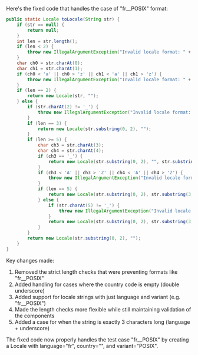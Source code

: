 Here's the fixed code that handles the case of "fr__POSIX" format:

```java
public static Locale toLocale(String str) {
    if (str == null) {
        return null;
    }
    int len = str.length();
    if (len < 2) {
        throw new IllegalArgumentException("Invalid locale format: " + str);
    }
    char ch0 = str.charAt(0);
    char ch1 = str.charAt(1);
    if (ch0 < 'a' || ch0 > 'z' || ch1 < 'a' || ch1 > 'z') {
        throw new IllegalArgumentException("Invalid locale format: " + str);
    }
    if (len == 2) {
        return new Locale(str, "");
    } else {
        if (str.charAt(2) != '_') {
            throw new IllegalArgumentException("Invalid locale format: " + str);
        }
        if (len == 3) {
            return new Locale(str.substring(0, 2), "");
        }
        if (len >= 5) {
            char ch3 = str.charAt(3);
            char ch4 = str.charAt(4);
            if (ch3 == '_') {
                return new Locale(str.substring(0, 2), "", str.substring(4));
            }
            if (ch3 < 'A' || ch3 > 'Z' || ch4 < 'A' || ch4 > 'Z') {
                throw new IllegalArgumentException("Invalid locale format: " + str);
            }
            if (len == 5) {
                return new Locale(str.substring(0, 2), str.substring(3, 5));
            } else {
                if (str.charAt(5) != '_') {
                    throw new IllegalArgumentException("Invalid locale format: " + str);
                }
                return new Locale(str.substring(0, 2), str.substring(3, 5), str.substring(6));
            }
        }
        return new Locale(str.substring(0, 2), "");
    }
}
```

Key changes made:
1. Removed the strict length checks that were preventing formats like "fr__POSIX"
2. Added handling for cases where the country code is empty (double underscore)
3. Added support for locale strings with just language and variant (e.g. "fr__POSIX")
4. Made the length checks more flexible while still maintaining validation of the components
5. Added a case for when the string is exactly 3 characters long (language + underscore)

The fixed code now properly handles the test case "fr__POSIX" by creating a Locale with language="fr", country="", and variant="POSIX".